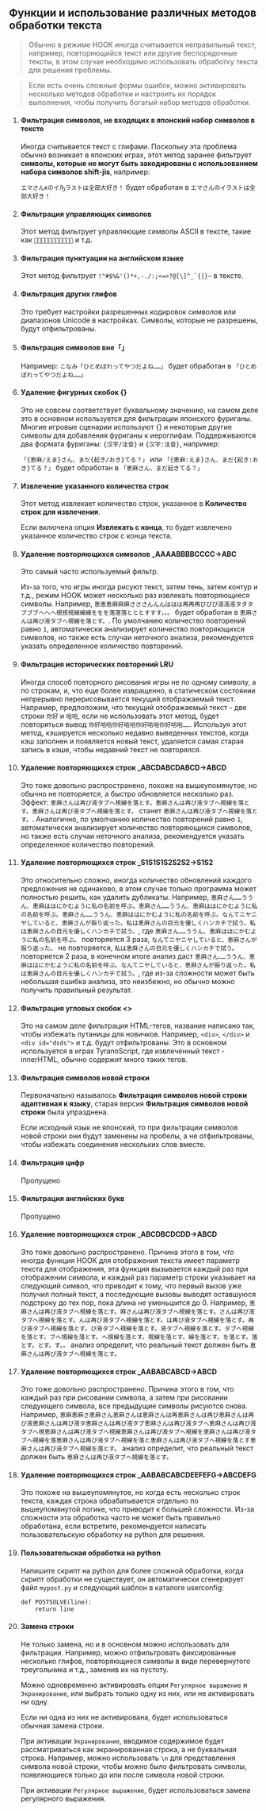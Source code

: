 ## Функции и использование различных методов обработки текста

> Обычно в режиме HOOK иногда считывается неправильный текст, например, повторяющийся текст или другие беспорядочные тексты, в этом случае необходимо использовать обработку текста для решения проблемы.

> Если есть очень сложные формы ошибок, можно активировать несколько методов обработки и настроить их порядок выполнения, чтобы получить богатый набор методов обработки.

1. #### Фильтрация символов, не входящих в японский набор символов в тексте

    Иногда считывается текст с глифами. Поскольку эта проблема обычно возникает в японских играх, этот метод заранее фильтрует **символы, которые не могут быть закодированы с использованием набора символов shift-jis**, например:

    `エマさんԟのイԠラストは全部大好き！` будет обработан в `エマさんのイラストは全部大好き！`

1. #### Фильтрация управляющих символов

    Этот метод фильтрует управляющие символы ASCII в тексте, такие как `` и т.д.

1. #### Фильтрация пунктуации на английском языке

    Этот метод фильтрует ```!"#$%&'()*+,-./:;<=>?@[\]^_`{|}~``` в тексте.

1. #### Фильтрация других глифов

    Это требует настройки разрешенных кодировок символов или диапазонов Unicode в настройках. Символы, которые не разрешены, будут отфильтрованы.

1. #### Фильтрация символов вне「」

    Например: `こなみ「ひとめぼれってやつだよね……」` будет обработан в `「ひとめぼれってやつだよね……」`

1. #### Удаление фигурных скобок {}

    Это не совсем соответствует буквальному значению, на самом деле это в основном используется для фильтрации японского фуриганы. Многие игровые сценарии используют {} и некоторые другие символы для добавления фуриганы к иероглифам. Поддерживаются два формата фуриганы: `{汉字/注音}` и `{汉字:注音}`, например:

    `「{恵麻/えま}さん、まだ{起き/おき}てる？」` или `「{恵麻:えま}さん、まだ{起き:おき}てる？」` будет обработан в `「恵麻さん、まだ起きてる？」`

1. #### Извлечение указанного количества строк

    Этот метод извлекает количество строк, указанное в **Количество строк для извлечения**.

    Если включена опция **Извлекать с конца**, то будет извлечено указанное количество строк с конца текста.

1. #### Удаление повторяющихся символов _AAAABBBBCCCC->ABC

    Это самый часто используемый фильтр.

    Из-за того, что игры иногда рисуют текст, затем тень, затем контур и т.д., режим HOOK может несколько раз извлекать повторяющиеся символы. Например, `恵恵恵麻麻麻さささんんんははは再再再びびび液液液タタタブブブへへへ視視視線線線ををを落落落とととすすす。。。` будет обработан в `恵麻さんは再び液タブへ視線を落とす。`. По умолчанию количество повторений равно `1`, автоматически анализирует количество повторяющихся символов, но также есть случаи неточного анализа, рекомендуется указать определенное количество повторений.

1. #### Фильтрация исторических повторений LRU

    Иногда способ повторного рисования игры не по одному символу, а по строкам, и, что еще более извращенно, в статическом состоянии непрерывно перерисовывается текущий отображаемый текст. Например, предположим, что текущий отображаемый текст - две строки `你好` и `哈哈`, если не использовать этот метод, будет повторяться вывод `你好哈哈你好哈哈你好哈哈你好哈哈……`. Используя этот метод, кэшируется несколько недавно выведенных текстов, когда кэш заполнен и появляется новый текст, удаляется самая старая запись в кэше, чтобы недавний текст не повторялся.

1. #### Удаление повторяющихся строк _ABCDABCDABCD->ABCD

    Это тоже довольно распространено, похоже на вышеупомянутое, но обычно не повторяется, а быстро обновляется несколько раз. Эффект: `恵麻さんは再び液タブへ視線を落とす。恵麻さんは再び液タブへ視線を落とす。恵麻さんは再び液タブへ視線を落とす。` станет `恵麻さんは再び液タブへ視線を落とす。`. Аналогично, по умолчанию количество повторений равно `1`, автоматически анализирует количество повторяющихся символов, но также есть случаи неточного анализа, рекомендуется указать определенное количество повторений.

1. #### Удаление повторяющихся строк _S1S1S1S2S2S2->S1S2

    Это относительно сложно, иногда количество обновлений каждого предложения не одинаково, в этом случае только программа может полностью решить, как удалить дубликаты. Например, `恵麻さん……ううん、恵麻ははにかむように私の名前を呼ぶ。恵麻さん……ううん、恵麻ははにかむように私の名前を呼ぶ。恵麻さん……ううん、恵麻ははにかむように私の名前を呼ぶ。なんてニヤニヤしていると、恵麻さんが振り返った。私は恵麻さんの目元を優しくハンカチで拭う。私は恵麻さんの目元を優しくハンカチで拭う。`, где `恵麻さん……ううん、恵麻ははにかむように私の名前を呼ぶ。` повторяется 3 раза, `なんてニヤニヤしていると、恵麻さんが振り返った。` не повторяется, `私は恵麻さんの目元を優しくハンカチで拭う。` повторяется 2 раза, в конечном итоге анализ даст `恵麻さん……ううん、恵麻ははにかむように私の名前を呼ぶ。なんてニヤしていると、恵麻さんが振り返った。私は恵麻さんの目元を優しくハンカチで拭う。`, где из-за сложности может быть небольшая ошибка анализа, это неизбежно, но обычно можно получить правильный результат.

1. #### Фильтрация угловых скобок <>

    Это на самом деле фильтрация HTML-тегов, название написано так, чтобы избежать путаницы для новичков. Например, `<div>`, `</div>` и `<div id="dsds">` и т.д. будут отфильтрованы. Это в основном используется в играх TyranoScript, где извлеченный текст - innerHTML, обычно содержит много таких тегов.

1. #### Фильтрация символов новой строки

    Первоначально называлось **Фильтрация символов новой строки адаптивная к языку**, старая версия **Фильтрация символов новой строки** была упразднена.

    Если исходный язык не японский, то при фильтрации символов новой строки они будут заменены на пробелы, а не отфильтрованы, чтобы избежать соединения нескольких слов вместе.

1. #### Фильтрация цифр

    Пропущено

1. #### Фильтрация английских букв

    Пропущено

1. #### Удаление повторяющихся строк _ABCDBCDCDD->ABCD

    Это тоже довольно распространено. Причина этого в том, что иногда функция HOOK для отображения текста имеет параметр текста для отображения, эта функция вызывается каждый раз при отображении символа, и каждый раз параметр строки указывает на следующий символ, что приводит к тому, что первый вызов уже получил полный текст, а последующие вызовы выводят оставшуюся подстроку до тех пор, пока длина не уменьшится до 0. Например, `恵麻さんは再び液タブへ視線を落とす。麻さんは再び液タブへ視線を落とす。さんは再び液タブへ視線を落とす。んは再び液タブへ視線を落とす。は再び液タブへ視線を落とす。再び液タブへ視線を落とす。び液タブへ視線を落とす。液タブへ視線を落とす。タブへ視線を落とす。ブへ視線を落とす。へ視線を落とす。視線を落とす。線を落とす。を落とす。落とす。とす。す。。` анализ определит, что реальный текст должен быть `恵麻さんは再び液タブへ視線を落とす。`

1. #### Удаление повторяющихся строк _AABABCABCD->ABCD

    Это тоже довольно распространено. Причина этого в том, что каждый раз при рисовании символа, а затем при рисовании следующего символа, все предыдущие символы рисуются снова. Например, `恵麻恵麻さ恵麻さん恵麻さんは恵麻さんは再恵麻さんは再び恵麻さんは再び液恵麻さんは再び液タ恵麻さんは再び液タブ恵麻さんは再び液タブへ恵麻さんは再び液タブへ視恵麻さんは再び液タブへ視線恵麻さんは再び液タブへ視線を恵麻さんは再び液タブへ視線を落恵麻さんは再び液タブへ視線を落と恵麻さんは再び液タブへ視線を落とす恵麻さんは再び液タブへ視線を落とす。` анализ определит, что реальный текст должен быть `恵麻さんは再び液タブへ視線を落とす。`

1. #### Удаление повторяющихся строк _AABABCABCDEEFEFG->ABCDEFG

    Это похоже на вышеупомянутое, но когда есть несколько строк текста, каждая строка обрабатывается отдельно по вышеупомянутой логике, что приводит к большей сложности. Из-за сложности эта обработка часто не может быть правильно обработана, если встретите, рекомендуется написать пользовательскую обработку на python для решения.

1. #### Пользовательская обработка на python

    Напишите скрипт на python для более сложной обработки, когда скрипт обработки не существует, он автоматически сгенерирует файл `mypost.py` и следующий шаблон в каталоге userconfig:

    ```
    def POSTSOLVE(line):
        return line
    ```

1. #### Замена строки

    Не только замена, но и в основном можно использовать для фильтрации. Например, можно отфильтровать фиксированные несколько глифов, повторяющиеся символы в виде перевернутого треугольника и т.д., заменив их на пустоту.

    Можно одновременно активировать опции `Регулярное выражение` и `Экранирование`, или выбрать только одну из них, или не активировать ни одну.

    Если ни одна из них не активирована, будет использоваться обычная замена строки.

    При активации `Экранирование`, вводимое содержимое будет рассматриваться как экранированная строка, а не буквальная строка. Например, можно использовать `\n` для представления символа новой строки, чтобы можно было фильтровать символы, появляющиеся только до или после символа новой строки.

    При активации `Регулярное выражение`, будет использоваться замена регулярного выражения.